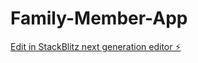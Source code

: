 # Family-Member-App

[Edit in StackBlitz next generation editor ⚡️](https://stackblitz.com/~/github.com/Michelle600/Family-Member-App)